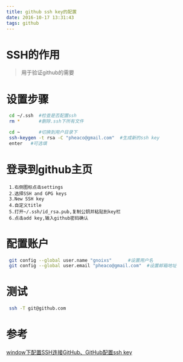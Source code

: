```yaml
---
title: github ssh key的配置
date: 2016-10-17 13:31:43
tags: github
---
```

# SSH的作用
>用于验证github的需要
    
# 设置步骤
```bash
 cd ~/.ssh  #检查是否配置ssh
 rm *       #删除.ssh下所有文件

 cd ~       #切换到用户目录下    
 ssh-keygen -t rsa -C "pheaco@gmail.com"  #生成新的ssh key
 enter   #可选填
```

# 登录到github主页
     1.右侧图标点击settings
     2.选择SSH and GPG keys
     3.New SSH key
     4.自定义title
     5.打开~/.ssh/id_rsa.pub,复制公钥并粘贴到key栏
     6.点击add key,输入github密码确认
    
# 配置账户
```bash
 git config --global user.name "gnoixs"      #设置用户名
 git config --global user.email "pheaco@gmail.com"  #设置邮箱地址
```
    
# 测试
```bash
 ssh -T git@github.com
```
        
# 参考
[window下配置SSH连接GitHub、GitHub配置ssh key](http://jingyan.baidu.com/article/a65957f4e91ccf24e77f9b11.html)